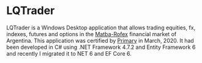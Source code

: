 # LQTrader
LQTrader is a Windows Desktop application that allows trading equities, fx, indexes, futures and options in the [Matba-Rofex](https://www.matbarofex.com.ar/) financial market of Argentina. This application was certified by [Primary](https://primary.com.ar/) in March, 2020.
It had been developed in C# using .NET Framework 4.7.2 and Entity Framework 6 and recently I migrated it to NET 6 and EF Core 6.

